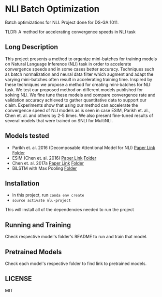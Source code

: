 # NLI Batch Optimization

Batch optimizations for NLI. Project done for DS-GA 1011. 

TLDR: A method for accelerating convergence speeds in NLI task


## Long Description

This project presents a method to organize mini-batches for training models on Natural Language Inference (NLI) task in order to accelerate convergence speeds and in some cases better accuracy. Techniques such as batch normalization and neural data filter which augment and adapt the varying mini-batches often result in accelerating training time. Inspired by these techniques we propose a method for creating mini-batches for NLI task. We test our proposed method on different models published for solving NLI. We fine tune these models and compare convergence rate and validation accuracy achieved to gather quantitative data to support our claim. Experiments show that using our method can accelerate the convergence speed of NLI models as is seen in case ESIM, Parikh et. al., Chen et. al. and others by 2-5 times. We also present fine-tuned results of several models that were trained on SNLI for MultiNLI.

## Models tested

- Parikh et. al. 2016 (Decomposable Attentional Model for NLI) [Paper Link](https://arxiv.org/abs/1606.01933) [Folder](https://github.com/apsdehal/nli-batch-optimizations/tree/master/parikh-et-al-and-bilstm-max-pool)
- ESIM (Chen et. al. 2016) [Paper Link](https://arxiv.org/abs/1609.06038) [Folder](https://github.com/apsdehal/nli-batch-optimizations/tree/master/esim-chen-et-al-2016)
- Chen et. al. 2017a [Paper Link](https://arxiv.org/abs/1708.01353) [Folder](https://github.com/apsdehal/nli-batch-optimizations/tree/master/chen-et-al-2017)
- BiLSTM with Max Pooling [Folder](https://github.com/apsdehal/nli-batch-optimizations/tree/master/parikh-et-al-and-bilstm-max-pool)


## Installation

- In this project, run `conda env create`
- `source activate nlu-project`

This will install all of the dependencies needed to run the project

## Running and Training

Check respective model's folder's README to run and train that model.

## Pretrained Models

Check each model's respective folder to find link to pretrained models. 

## LICENSE

MIT
